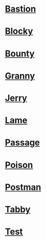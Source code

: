 # [Bastion](posts/bastion.md)

# [Blocky](posts/blocky.md)

# [Bounty](/posts/bounty.md)

# [Granny](/posts/granny.md)

# [Jerry](/posts/Jerry.md)

# [Lame](/posts/Lame.md)

# [Passage](/posts/passage.md)

# [Poison](/posts/poison.md)

# [Postman](/posts/postman.md)

# [Tabby](/posts/tabby.md)

# [Test](/posts/test.md)
